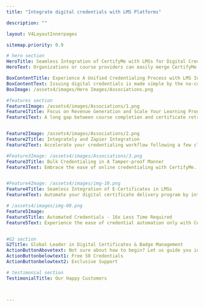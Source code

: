 ```yaml
---
title: "Integrate digital credentials with LMS Platforms"

description: ""

layout: V4LayoutInnerpages

sitemap.priority: 0.9

# hero section
HeroTitle: Seamless Integration of CertifyMe with LMSs for Digital Credential Automation
HeroText: Organizations or course providers can easily merge CertifyMe with their choice of tools/software for an up-to-date process.

BoxContentTitle: Experience A Unified Credentialing Process with LMS Integration
BoxContentText: Issuing digital credentials is made simple by the no-code integration solution of CertifyMe.  We seamlessly integrate into your existing LMSs, automate the online credentialing process and improve efficiency. We enable effortless issuance and management of verifiable credentials within your learning infrastructure. Ensure your learners & members receive their certificates, badges, and diplomas right when they complete the courses. Boost your learning program’s completion rates by up to 72% and slash the credentialing time by 16 times.
BoxImage: /assets4/images/Hero Images/Associations.png

#features section
Feature1Image: /assets4/images/Associations/1.png
Feature1Title: Focus on Revenue Generation and Scale Your Learning Program
Feature1Text: A long gap between course completion and certificate retrieval leaves a bad taste in the mouth. The API integration feature of CertifyMe reduces the workload of labor-intensive manual certificate creation and runs the credentialing process in the background. Generating and distributing e-certificates, and micro badges becomes fuss-free, saving time and ensuring accuracy in your credentialing journey.


Feature2Image: /assets4/images/Associations/2.png
Feature2Title: Integrately and Zapier Integration
Feature2Text: Accelerate your credentialing workflow following a few clicks-enabled Zapier integration to automate processes, and deliver a seamless experience to your recipients with CertifyMee's robust integrations. Start exploring the possibilities today and take your credentialing to new heights. Simply create a Zap (an automation recipe) for impromptu data retrieval from one app to another whenever a new credential is issued.

#Feature3Image: /assets4/images/Associations/3.png
Feature3Title: Bulk Credentialing in A Tamper-proof Manner
Feature3Text: Embrace the ease of online credentialing with CertifyMe. Press a single button and automatically send your certificates & badges to all recipients. Simplify the process of providing a ‘seal of approval’ to learners & members to progress their careers.


#Feature4Image: /assets4/images/img-10.png
Feature4Title: Seamless Integration of E-Certificates in LMSs
Feature4Text: Automate your digital certificate delivery program by integrating us into your existing learning management systems following a no-code integration process. Effortlessly manage your recipient data without the worry of data theft.

# /assets4/images/img-08.png
Feature5Image:
Feature5Title: Automated Credentials - 16x Less Time Required
Feature5Text: Experience the ease of credential automation only with CertifyMe. Quick delivery and tracking of as many credentials as you issue. Don’t be in the dark anymore about the future of credentials offered by you - track them down whenever you want, wherever you want.<br> Integrate us into your learning management system (LMSs) for a simplified yet effective credential management solution.


#G2 section
G2Title: Global Leader in Digital Certificates & Badge Management
ActionButtonAbovetext: Not sure about how to begin? Let us guide you in the right direction!
ActionButtonbelowtext1: Free 50 Credentials
ActionButtonbelowtext2: Exclusive Support

# testimonial section
TestimonialTitle: Our Happy Customers



---
```



